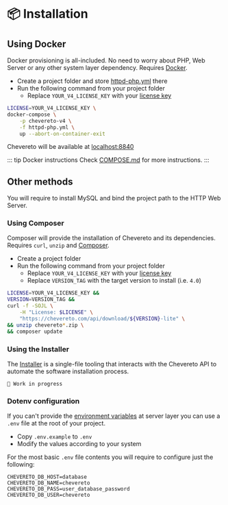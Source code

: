 # 📦 Installation

## Using Docker

Docker provisioning is all-included. No need to worry about PHP, Web Server or any other system layer dependency. Requires [Docker](https://docs.docker.com/get-docker/).

* Create a project folder and store [httpd-php.yml](https://raw.githubusercontent.com/chevereto/docker/4.0/httpd-php.yml) there
* Run the following command from your project folder
  * Replace `YOUR_V4_LICENSE_KEY` with your [license key](https://chevereto.com/panel/license)

```sh
LICENSE=YOUR_V4_LICENSE_KEY \
docker-compose \
    -p chevereto-v4 \
    -f httpd-php.yml \
    up --abort-on-container-exit
```

Chevereto will be available at [localhost:8840](http://localhost:8840)

::: tip Docker instructions
Check [COMPOSE.md](https://github.com/chevereto/docker/blob/4.0/docs/COMPOSE.md) for more instructions.
:::

## Other methods

You will require to install MySQL and bind the project path to the HTTP Web Server.

### Using Composer

Composer will provide the installation of Chevereto and its dependencies. Requires `curl`, `unzip` and [Composer](https://getcomposer.org/).

* Create a project folder
* Run the following command from your project folder
  * Replace `YOUR_V4_LICENSE_KEY` with your [license key](https://chevereto.com/panel/license)
  * Replace `VERSION_TAG` with the target version to install (i.e. `4.0`)

```sh
LICENSE=YOUR_V4_LICENSE_KEY &&
VERSION=VERSION_TAG &&
curl -f -SOJL \
    -H "License: $LICENSE" \
    "https://chevereto.com/api/download/${VERSION}-lite" \
&& unzip chevereto*.zip \
&& composer update
```

### Using the Installer

The [Installer](https://github.com/chevereto/installer) is a single-file tooling that interacts with the Chevereto API to automate the software installation process.

`🚧 Work in progress`

### Dotenv configuration

If you can't provide the [environment variables](https://v3-docs.chevereto.com/setup/system/environment.html) at server layer you can use a `.env` file at the root of your project.

* Copy `.env.example` to `.env`
* Modify the values according to your system

For the most basic `.env` file contents you will require to configure just the following:

```plain
CHEVERETO_DB_HOST=database
CHEVERETO_DB_NAME=chevereto
CHEVERETO_DB_PASS=user_database_password
CHEVERETO_DB_USER=chevereto
```
